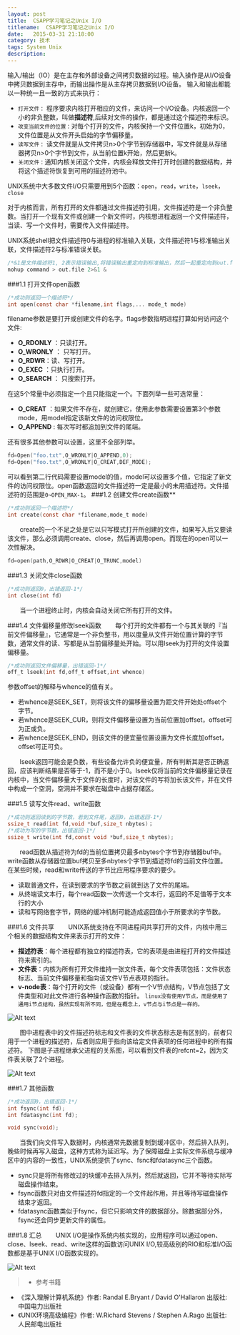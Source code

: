 ```yaml
---
layout: post
title:  CSAPP学习笔记之Unix I/O
titlename:  CSAPP学习笔记之Unix I/O
date:  	2015-03-31 21:18:00  
category: 技术
tags: System Unix
description:
---
```

输入/输出（IO）是在主存和外部设备之间拷贝数据的过程。输入操作是从I/O设备中拷贝数据到主存中，而输出操作是从主存拷贝数据到I/O设备。
输入和输出都能以一种统一且一致的方式来执行：

- `打开文件：` 程序要求内核打开相应的文件，来访问一个I/O设备。内核返回一个小的非负整数，叫做**描述符**,后续对文件的操作，都是通过这个描述符来标识。
- `改变当前文件的位置：`对每个打开的文件，内核保持一个文件位置k，初始为0，文件位置是从文件开头启始的字节偏移量。
- `读写文件：` 读文件就是从文件拷贝n>0个字节到存储器中，写文件就是从存储器拷贝n>0个字节到文件，从当前位置k开始，然后更新k。
- `关闭文件：`通知内核关闭这个文件，内核会释放文件打开时创建的数据结构，并将这个描述符恢复到可用的描述符池中。

UNIX系统中大多数文件I/O只需要用到5个函数：`open`，`read`，`write`，`lseek`，`close`

对于内核而言，所有打开的文件都通过文件描述符引用，文件描述符是一个非负整数。当打开一个现有文件或创建一个新文件时，内核想进程返回一个文件描述符，当读、写一个文件时，需要传入文件描述符。

UNIX系统shell把文件描述符0与进程的标准输入关联，文件描述符1与标准输出关联，文件描述符2与标准错误关联。

```c
/*&1是文件描述符1, 2表示错误输出,将错误输出重定向到标准输出，然后一起重定向到out.file中。*/
nohup command > out.file 2>&1 &
```

<!-- more -->
###1.1 打开文件open函数
```c
/*成功则返回一个描述符*/
int open(const char *filename,int flags,... mode_t mode)
```
filename参数是要打开或创建文件的名字。flags参数指明进程打算如何访问这个文件:

- **O_RDONLY** ：只读打开。
- **O_WRONLY** ： 只写打开。
- **O_RDWR**：读、写打开。
- **O_EXEC** ：只执行打开。
- **O_SEARCH** ： 只搜索打开。

在这5个常量中必须指定一个且只能指定一个。下面列举一些可选常量：

- **O_CREAT** ：如果文件不存在，就创建它，使用此参数需要设置第3个参数mode，用model指定该新文件的访问权限位。
- **O_APPEND** :  每次写时都追加到文件的尾端。

还有很多其他参数可以设置，这里不全部列举。

```c
fd=Open("foo.txt",O_WRONLY|O_APPEND,0);
fd=Open("foo.txt",O_WRONLY|O_CREAT,DEF_MODE);
```
可以看到第二行代码需要设置model的值，model可以设置多个值，它指定了新文件的访问权限位。open函数返回的文件描述符一定是最小的未用描述符。文件描述符的范围是`0~OPEN_MAX-1`。
###1.2 创建文件create函数**
```c
/*成功则返回一个描述符*/
int create(const char *filename,mode_t mode)
```
&nbsp; &nbsp; &nbsp; &nbsp;create的一个不足之处是它以只写模式打开所创建的文件，如果写入后又要读该文件，那么必须调用create、close，然后再调用open。而现在的open可以一次性解决。

```c
fd=open(path,O_RDWR|O_CREAT|O_TRUNC,model)
```
###1.3 关闭文件close函数
```c
/*成功则返回0，出错返回-1*/
int close(int fd)
```
&nbsp; &nbsp; &nbsp; &nbsp;当一个进程终止时，内核会自动关闭它所有打开的文件。

###1.4 文件偏移量修改lseek函数
&nbsp; &nbsp; &nbsp; &nbsp;每个打开的文件都有一个与其关联的『当前文件偏移量』，它通常是一个非负整书，用以度量从文件开始位置计算的字节数，通常文件的读、写都是从当前偏移量处开始。可以用lseek为打开的文件设置偏移量。

```c
/*成功则返回文件偏移量，出错返回-1*/
off_t lseek(int fd,off_t offset,int whence)
```
参数offset的解释与whence的值有关。

- 若whence是SEEK_SET，则将该文件的偏移量设置为距文件开始处offset个字节。
- 若whence是SEEK_CUR，则将文件偏移量设置为当前位置加offset，offset可为正或负。
- 若whence是SEEK_END，则该文件的便宜量位置设置为文件长度加offset，offset可正可负。

&nbsp; &nbsp; &nbsp; &nbsp;lseek返回可能会是负数，有些设备允许负的便宜量，所有判断其是否正确返回，应该判断结果是否等于-1，而不是小于0。lseek仅将当前的文件偏移量记录在内核中，当文件偏移量大于文件的长度时，对该文件的写将加长该文件，并在文件中构成一个空洞，空洞并不要求在磁盘中占据存储区。

###1.5 读写文件read、write函数
```c
/*成功则返回读到的字节数，若到文件尾，返回0，出错返回-1*/
ssize_t read(int fd,void *buf,size_t nbytes)；
/*成功为写的字节数，出错返回-1*/
ssize_t write(int fd,const void *buf,size_t nbytes);
```
&nbsp; &nbsp; &nbsp; &nbsp;read函数从描述符为fd的当前位置拷贝最多nbytes个字节到存储器buf中。write函数从存储器位置buf拷贝至多nbytes个字节到描述符fd的当前文件位置。
在某些时候，read和write传送的字节比应用程序要求的要少。

- 读取普通文件，在读到要求的字节数之前就到达了文件的尾端。
- 从终端读文本行，每个read函数一次传送一个文本行，返回的不足值等于文本行的大小
- 读和写网络套字节，网络的缓冲机制可能造成返回值小于所要求的字节数。

###1.6 文件共享
&nbsp; &nbsp; &nbsp; &nbsp;UNIX系统支持在不同进程间共享打开的文件，内核中用三个相关的数据结构文件来表示打开的文件：

- **描述符表**：每个进程都有独立的描述符表，它的表项是由进程打开的文件描述符来索引的。
- **文件表**：内核为所有打开文件维持一张文件表，每个文件表项包括：文件状态标志、当前文件偏移量和指向该文件V节点表项的指针。
- **v-node表**：每个打开的文件（或设备）都有一个V节点结构，V节点包括了文件类型和对此文件进行各种操作函数的指针。
`linux没有使用V节点，而是使用了通用i节点结构，虽然实现有所不同，但是在概念上，v节点与i节点是一样的。`

![Alt text](/public/img/technology/20150331-1.png)

&nbsp; &nbsp; &nbsp; &nbsp;图中进程表中的文件描述符标志和文件表的文件状态标志是有区别的，前者只用于一个进程的描述符，后者则应用于指向该给定文件表项的任何进程中的所有描述符。
下图是子进程继承父进程的关系图，可以看到文件表的refcnt=2，因为文件表关联了2个进程。

![Alt text](/public/img/technology/20150331-2.png)

###1.7 其他函数
```c
/*成功返回0，出错返回-1*/
int fsync(int fd);
int fdatasync(int fd);

void sync(void);
```
&nbsp; &nbsp; &nbsp; &nbsp;当我们向文件写入数据时，内核通常先数据复制到缓冲区中，然后排入队列，晚些时候再写入磁盘，这种方式称为延迟写。为了保障磁盘上实际文件系统与缓冲区中的内容的一致性，UNIX系统提供了sync、fsnc和fdatasync三个函数。
- sync只是将所有修改过的块缓冲去排入队列，然后就返回，它并不等待实际写磁盘操作结束。
- fsync函数只对由文件描述符fd指定的一个文件起作用，并且等待写磁盘操作结束才返回。
- fdatasync函数类似于fsync，但它只影响文件的数据部分。除数据部分外，fsync还会同步更新文件的属性。

###1.8 汇总
&nbsp; &nbsp; &nbsp; &nbsp;UNIX I/O是操作系统内核实现的，应用程序可以通过open、close、lseek、read、write这样的函数访问UNIX I/O,较高级别的RIO和标准I/O函数都是基于UNIX I/O函数实现的。

![Alt text](/public/img/technology/20150331-3.png)

> - 参考书籍
- 《深入理解计算机系统》作者: Randal E.Bryant / David O'Hallaron 出版社: 中国电力出版社
- 《UNIX环境高级编程》作者: W.Richard Stevens / Stephen A.Rago 出版社: 人民邮电出版社
